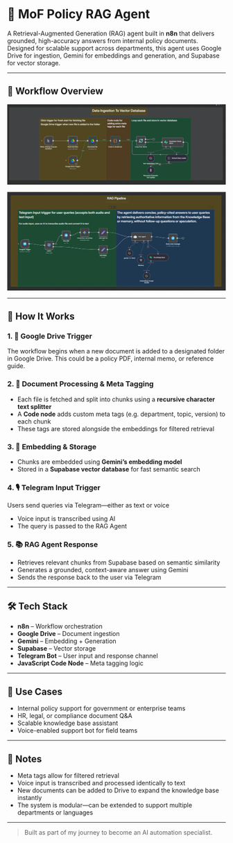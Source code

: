# 🧠 MoF Policy RAG Agent

A Retrieval-Augmented Generation (RAG) agent built in **n8n** that delivers grounded, high-accuracy answers from internal policy documents. Designed for scalable support across departments, this agent uses Google Drive for ingestion, Gemini for embeddings and generation, and Supabase for vector storage.

---

## 📸 Workflow Overview  
<!-- Add your image below this line -->
![Workflow Diagram](../Assets/policy_rag_data_ingestion.png?raw=true "Policy RAG Agent Screenshot")

![Workflow Diagram](../Assets/policy_rag_main.png?raw=true "Policy RAG Agent Screenshot")

---

## 🔄 How It Works

### 1. 📁 Google Drive Trigger  
The workflow begins when a new document is added to a designated folder in Google Drive. This could be a policy PDF, internal memo, or reference guide.

### 2. 🧾 Document Processing & Meta Tagging  
- Each file is fetched and split into chunks using a **recursive character text splitter**  
- A **Code node** adds custom meta tags (e.g. department, topic, version) to each chunk  
- These tags are stored alongside the embeddings for filtered retrieval

### 3. 🧠 Embedding & Storage  
- Chunks are embedded using **Gemini’s embedding model**  
- Stored in a **Supabase vector database** for fast semantic search

### 4. 🎙️ Telegram Input Trigger  
Users send queries via Telegram—either as text or voice  
- Voice input is transcribed using AI  
- The query is passed to the RAG Agent

### 5. 📚 RAG Agent Response  
- Retrieves relevant chunks from Supabase based on semantic similarity  
- Generates a grounded, context-aware answer using Gemini  
- Sends the response back to the user via Telegram

---

## 🛠️ Tech Stack

- **n8n** – Workflow orchestration  
- **Google Drive** – Document ingestion  
- **Gemini** – Embedding + Generation  
- **Supabase** – Vector storage  
- **Telegram Bot** – User input and response channel  
- **JavaScript Code Node** – Meta tagging logic

---

## 🎯 Use Cases

- Internal policy support for government or enterprise teams  
- HR, legal, or compliance document Q&A  
- Scalable knowledge base assistant  
- Voice-enabled support bot for field teams

---

## 📌 Notes

- Meta tags allow for filtered retrieval 
- Voice input is transcribed and processed identically to text  
- New documents can be added to Drive to expand the knowledge base instantly  
- The system is modular—can be extended to support multiple departments or languages

---

> Built as part of my journey to become an AI automation specialist.  


